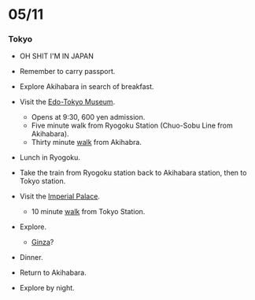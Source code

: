 # 05/11

### Tokyo

* OH SHIT I'M IN JAPAN
* Remember to carry passport.
* Explore Akihabara in search of breakfast.

* Visit the [Edo-Tokyo Museum](https://github.com/ags/japan-trip-2013/issues/26).
  * Opens at 9:30, 600 yen admission.
  * Five minute walk from Ryogoku Station (Chuo-Sobu Line from Akihabara).
  * Thirty minute [walk](https://maps.google.com/maps?q=Akihabara+Washington+Hotel,+Chiyoda,+Tokyo,+Japan+to+Akihabara+Station,+Tokyo,+Japan&ie=UTF-8&ei=BE1iUvv3Ks6aiQfv_4DwBw&ved=0CAoQ_AUoAg) from Akihabra.

* Lunch in Ryogoku.

* Take the train from Ryogoku station back to Akihabara station, then to Tokyo station.

* Visit the [Imperial Palace](https://github.com/ags/japan-trip-2013/issues/18).
  * 10 minute [walk](https://maps.google.com/maps?q=Tokyo+Station+to+Imperial+Palace+East+Garden,+Chiyoda,+Tokyo,+Japan&ie=UTF-8&ei=bFJiUoKFIMb6iQfUk4G4DQ&ved=0CAoQ_AUoAg) from Tokyo Station.

* Explore.
  * [Ginza](http://www.japan-guide.com/e/e3005.html)?

* Dinner.

* Return to Akihabara.

* Explore by night.
